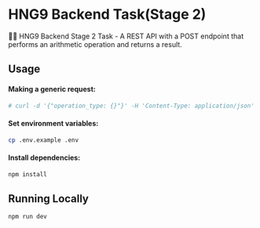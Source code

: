 # HNG9 Backend Task(Stage 2)

👩‍💻 HNG9 Backend Stage 2 Task - A REST API with a POST endpoint that performs an arithmetic operation and returns a result.

## Usage

#### Making a generic request:

```bash
# curl -d '{"operation_type: {}"}' -H 'Content-Type: application/json' https://example.com/login

```

#### Set environment variables:

```bash
cp .env.example .env
```

#### Install dependencies:

```bash
npm install
```

## Running Locally

```bash
npm run dev
```